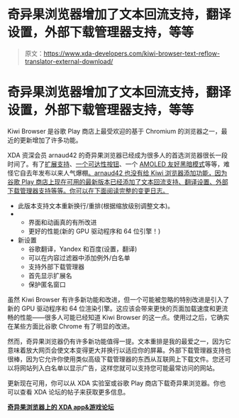 # 奇异果浏览器增加了文本回流支持，翻译设置，外部下载管理器支持，等等

> 原文：<https://www.xda-developers.com/kiwi-browser-text-reflow-translator-external-download/>

# 奇异果浏览器增加了文本回流支持，翻译设置，外部下载管理器支持，等等

Kiwi Browser 是谷歌 Play 商店上最受欢迎的基于 Chromium 的浏览器之一，最近的更新增加了许多功能。

XDA 资深会员 arnaud42 的奇异果浏览器已经成为很多人的首选浏览器很长一段时间了。有了[扩展支持](https://www.xda-developers.com/kiwi-browser-google-chrome-extensions-android/)、[一个可达性按钮](https://www.xda-developers.com/kiwi-browser-update-reachability-button/)、一个 [AMOLED 友好黑暗模式](https://www.xda-developers.com/kiwi-chrome-browser-dark-theme-ad-blocker/)等等，难怪它自去年发布以来人气爆棚[。arnaud42 也没有给 Kiwi 浏览器添加功能，因为谷歌 Play 商店上现在可用的最新版本已经添加了文本回流支持、翻译设置、外部下载管理器支持等等。你可以在下面阅读完整的变更日志。](https://www.xda-developers.com/kiwi-chrome-browser-dark-theme-ad-blocker/)

*   此版本支持文本重新换行/重排(根据缩放级别调整文本)。
*   *   界面和动画真的有所改进
    *   更好的性能(新的 GPU 驱动程序和 64 位引擎！)
*   新设置
    *   谷歌翻译，Yandex 和百度(设置，翻译)
    *   可以在内容过滤器中添加例外/白名单
    *   支持外部下载管理器
    *   首先显示扩展名
    *   保护匿名窗口

虽然 Kiwi Browser 有许多新功能和改进，但一个可能被忽略的特别改进是引入了新的 GPU 驱动程序和 64 位渲染引擎。这应该会带来更快的页面加载速度和更流畅的性能——很多人可能已经知道 Kiwi Browser 的这一点。使用过之后，它确实在某些方面比谷歌 Chrome 有了明显的改进。

然而，奇异果浏览器仍有许多新功能值得一提。文本重排是我的最爱之一，因为它意味着放大网页会使文本变得更大并换行以适应你的屏幕。外部下载管理器支持也很棒，因为它允许你使用类似高级下载管理器的东西从互联网上下载文件。您还可以将网站列入白名单以显示广告，这样您就可以支持您可能最常访问的网站。

更新现在可用，你可以从 XDA 实验室或谷歌 Play 商店下载奇异果浏览器。你也可以查看 XDA 论坛的帖子来获取更多信息。

**[奇异果浏览器上的 XDA app&游戏论坛](https://forum.xda-developers.com/android/apps-games/app-kiwi-browser-chromium-adblock-caf-t3797252)**